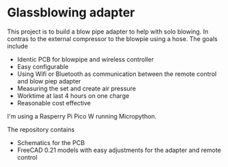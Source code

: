 # Glassblowing adapter

This project is to build a blow pipe adapter to help with solo blowing. In contras to the external compressor to the blowpie using a hose. 
The goals include
* Identic PCB for blowpipe and wireless controller
* Easy configurable
* Using Wifi or Bluetooth as communication between the remote control and blow piep adapter
* Measuring the set and create air pressure
* Worktime at last 4 hours on one charge
* Reasonable cost effective

I'm using a Rasperry Pi Pico W running Micropython.

The repository contains
* Schematics for the PCB
* FreeCAD 0.21 models with easy adjustments for the adapter and remote control

